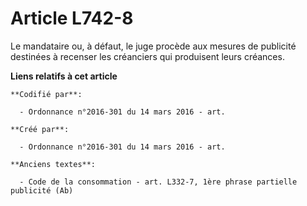 # Article L742-8

Le mandataire ou, à défaut, le juge procède aux mesures de publicité destinées à recenser les créanciers qui produisent leurs
créances.

**Liens relatifs à cet article**

	**Codifié par**:

	  - Ordonnance n°2016-301 du 14 mars 2016 - art.

	**Créé par**:

	  - Ordonnance n°2016-301 du 14 mars 2016 - art.

	**Anciens textes**:

	  - Code de la consommation - art. L332-7, 1ère phrase partielle publicité (Ab)
